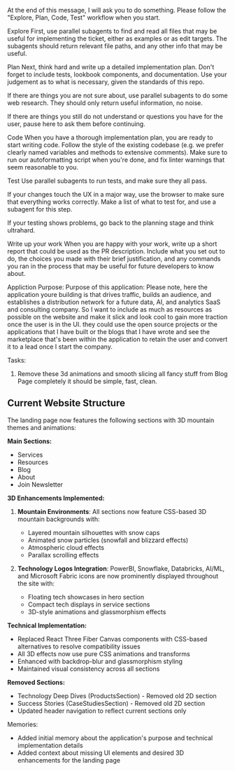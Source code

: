 At the end of this message, I will ask you to do something. Please follow the "Explore, Plan, Code, Test" workflow when you start.

Explore
First, use parallel subagents to find and read all files that may be useful for implementing the ticket, either as examples or as edit targets. The subagents should return relevant file paths, and any other info that may be useful.

Plan
Next, think hard and write up a detailed implementation plan. Don't forget to include tests, lookbook components, and documentation. Use your judgement as to what is necessary, given the standards of this repo.

If there are things you are not sure about, use parallel subagents to do some web research. They should only return useful information, no noise.

If there are things you still do not understand or questions you have for the user, pause here to ask them before continuing.

Code
When you have a thorough implementation plan, you are ready to start writing code. Follow the style of the existing codebase (e.g. we prefer clearly named variables and methods to extensive comments). Make sure to run our autoformatting script when you're done, and fix linter warnings that seem reasonable to you.

Test
Use parallel subagents to run tests, and make sure they all pass.

If your changes touch the UX in a major way, use the browser to make sure that everything works correctly. Make a list of what to test for, and use a subagent for this step.

If your testing shows problems, go back to the planning stage and think ultrahard.

Write up your work
When you are happy with your work, write up a short report that could be used as the PR description. Include what you set out to do, the choices you made with their brief justification, and any commands you ran in the process that may be useful for future developers to know about.

Appliction Purpose: Purpose of this application:  Please note, here the application youre building is that drives traffic, builds an audience, and establishes a distribution network for a future data, AI, and analytics SaaS and consulting company. So I want to include as much as resources as possible on the website and make it slick and look cool to gain more traction once the user is in the UI. they  could use the open source projects or the applications that I have built or the blogs that I have wrote and see the marketplace that's been within the application to retain the user and convert it to a lead once I start the company.

Tasks: 
1. Remove these 3d animations and smooth slicing all fancy stuff from Blog Page completely it should be simple, fast, clean.

## Current Website Structure

The landing page now features the following sections with 3D mountain themes and animations:

**Main Sections:**
- Services
- Resources  
- Blog
- About
- Join Newsletter

**3D Enhancements Implemented:**
1. **Mountain Environments**: All sections now feature CSS-based 3D mountain backgrounds with:
   - Layered mountain silhouettes with snow caps
   - Animated snow particles (snowfall and blizzard effects)
   - Atmospheric cloud effects
   - Parallax scrolling effects

2. **Technology Logos Integration**: PowerBI, Snowflake, Databricks, AI/ML, and Microsoft Fabric icons are now prominently displayed throughout the site with:
   - Floating tech showcases in hero section
   - Compact tech displays in service sections
   - 3D-style animations and glassmorphism effects

**Technical Implementation:**
- Replaced React Three Fiber Canvas components with CSS-based alternatives to resolve compatibility issues
- All 3D effects now use pure CSS animations and transforms
- Enhanced with backdrop-blur and glassmorphism styling
- Maintained visual consistency across all sections

**Removed Sections:**
- Technology Deep Dives (ProductsSection) - Removed old 2D section
- Success Stories (CaseStudiesSection) - Removed old 2D section
- Updated header navigation to reflect current sections only

Memories:
- Added initial memory about the application's purpose and technical implementation details
- Added context about missing UI elements and desired 3D enhancements for the landing page